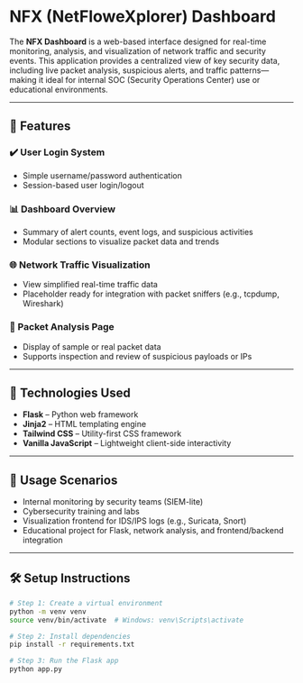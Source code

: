 # NFX (NetFloweXplorer) Dashboard

The **NFX Dashboard** is a web-based interface designed for real-time monitoring, analysis, and visualization of network traffic and security events. This application provides a centralized view of key security data, including live packet analysis, suspicious alerts, and traffic patterns—making it ideal for internal SOC (Security Operations Center) use or educational environments.

---

## 🔐 Features

### ✔️ User Login System
- Simple username/password authentication
- Session-based user login/logout

### 📊 Dashboard Overview
- Summary of alert counts, event logs, and suspicious activities
- Modular sections to visualize packet data and trends

### 🌐 Network Traffic Visualization
- View simplified real-time traffic data
- Placeholder ready for integration with packet sniffers (e.g., tcpdump, Wireshark)

### 🧪 Packet Analysis Page
- Display of sample or real packet data
- Supports inspection and review of suspicious payloads or IPs

---

## 🧱 Technologies Used

- **Flask** – Python web framework
- **Jinja2** – HTML templating engine
- **Tailwind CSS** – Utility-first CSS framework
- **Vanilla JavaScript** – Lightweight client-side interactivity

---

## 🚀 Usage Scenarios

- Internal monitoring by security teams (SIEM-lite)
- Cybersecurity training and labs
- Visualization frontend for IDS/IPS logs (e.g., Suricata, Snort)
- Educational project for Flask, network analysis, and frontend/backend integration

---

## 🛠️ Setup Instructions

```bash
# Step 1: Create a virtual environment
python -m venv venv
source venv/bin/activate  # Windows: venv\Scripts\activate

# Step 2: Install dependencies
pip install -r requirements.txt

# Step 3: Run the Flask app
python app.py
